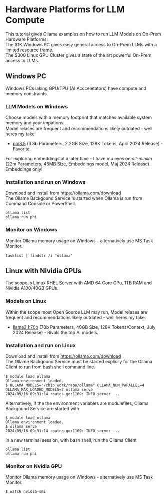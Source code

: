 # Hardware Platforms for LLM Compute
This tutorial gives Ollama examples on how to run LLM Models on On-Prem Hardware Platforms.    
The $1K Windows PC gives easy general access to On-Prem LLMs with a limited resource frame.  
The $300 Linux GPU Cluster gives a state of the art powerful On-Prem access to LLMs. 
  
## Windows PC
Windows PCs laking GPU/TPU (AI Accceletators) have compute and memory constraints.
### LLM Models on Windows
Choose models with a memory footprint that matches available system memory and your impations.  
Model relases are frequent and recommendations likely outdated - well heres my take:

* [phi3.5](https://techcommunity.microsoft.com/t5/ai-azure-ai-services-blog/discover-the-new-multi-lingual-high-quality-phi-3-5-slms/ba-p/4225280) (3.8b Parameters, 2.2GB Size, 128K Tokens, April 2024 Release) - Favorite.

For exploring embeddings at a later time - I have mu eyes on _all-minilm_ (22m Parameters, 46MB Size, Embeddings model, Maj 2024 Release). Embeddings only!
### Installation and run on Windows
Download and install from
https://ollama.com/download  
The Ollame Backgound Service is started when Ollama is run from Command Console or PowerShell.
```
ollama list
ollama run phi
```
### Monitor on Windows
Monitor Ollama memory usage on Windows - alternatively use MS Task Monitor.
```
tasklist | findstr /i "ollama"
```
## Linux with Nividia GPUs
The scope is Limux RHEL Server with AMD 64 Core CPu, 1TB RAM and Nividia A100/40GB GPUs.
### Models on Linux
Within the scope most Open Source LLM may run, 
Model relases are frequent and recommendations likely outdated - well heres my take:

* [llama3.1:70b](https://ai.meta.com/blog/meta-llama-3-1/) (70b Parameters, 40GB Size, 128K Tokens/Context, July 2024 Release) -  Rivals the top AI models.
### Installation and run on Linux
Download and install from
https://ollama.com/download  
The Ollame Backgound Service must be started explicily for the Ollama Client to run from bash shell command line.
```
$ module load ollama
Ollama environment loaded.
$ OLLAMA_MODELS="/chip_work/repo/ollama" OLLAMA_NUM_PARALLEL=4 OLLAMA_MAX_LOADED_MODELS=2 ollama serve
2024/09/16 09:31:14 routes.go:1109: INFO server ...
```
Alternatively,  if the the environment variables are modulefiles, Ollama Backgound Service are started with:
```
$ module load ollama
Ollama environment loaded.
$ ollama serve
2024/09/16 09:31:14 routes.go:1109: INFO server ...
```
In a new terminal session, with bash shell, run the Ollama Client
```
ollama list
ollama run phi
```
### Monitor on Nvidia GPU
Monitor Ollama memory usage on Windows - alternatively use MS Task Monitor.
```
$ watch nvidia-smi
```

